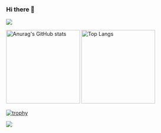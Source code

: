 ### Hi there 👋

![](https://github-profile-summary-cards.vercel.app/api/cards/profile-details?username=lcoma&theme=nord_bright&count_private=true)

<p align="left">
  <img alt="Anurag's GitHub stats" height="200px" src="https://github-readme-status-jade.vercel.app/api?username=lcoma&show_icons=true&count_private=true" />
  <img alt="Top Langs" height="200px" src="https://github-readme-status-jade.vercel.app/api/top-langs/?username=lcoma&layout=compact&count_private=true&langs_count=8" />
</p>

[![trophy](https://github-profile-trophy.vercel.app/?username=lcoma)](https://github.com/ryo-ma/github-profile-trophy)

![](http://github-profile-summary-cards.vercel.app/api/cards/stats?username=lcoma&theme=nord_bright)



<!--
**lcoma/lcoma** is a ✨ _special_ ✨ repository because its `README.md` (this file) appears on your GitHub profile.

Here are some ideas to get you started:

- 🔭 I’m currently working on ...
- 🌱 I’m currently learning ...
- 👯 I’m looking to collaborate on ...
- 🤔 I’m looking for help with ...
- 💬 Ask me about ...
- 📫 How to reach me: ...
- 😄 Pronouns: ...
- ⚡ Fun fact: ...
-->
